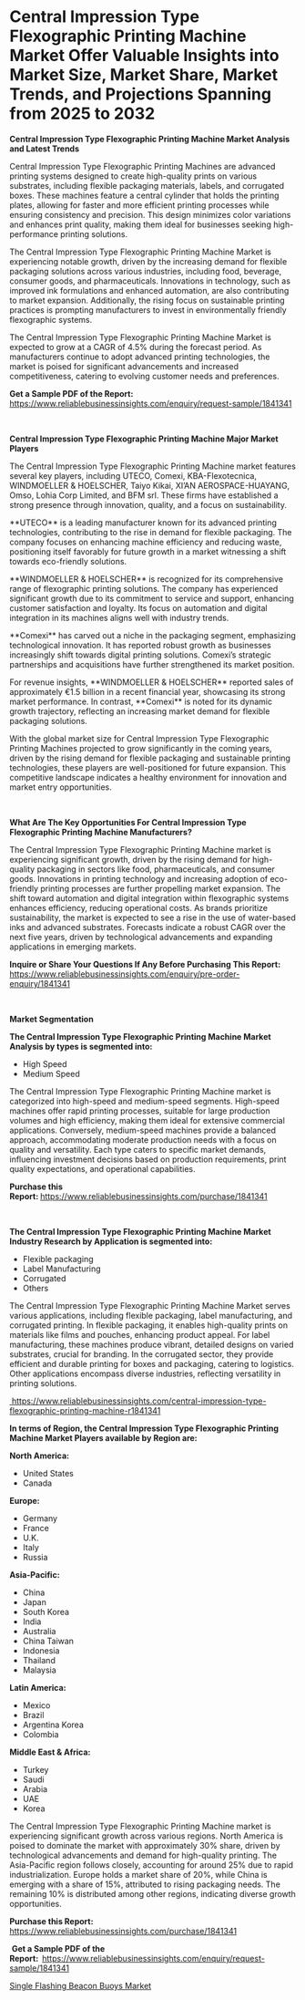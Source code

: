 <p><h1>Central Impression Type Flexographic Printing Machine Market Offer Valuable Insights into Market Size, Market Share, Market Trends, and Projections Spanning from 2025 to 2032</h1></p><p><strong>Central Impression Type Flexographic Printing Machine Market Analysis and Latest Trends</strong></p>
<p><p>Central Impression Type Flexographic Printing Machines are advanced printing systems designed to create high-quality prints on various substrates, including flexible packaging materials, labels, and corrugated boxes. These machines feature a central cylinder that holds the printing plates, allowing for faster and more efficient printing processes while ensuring consistency and precision. This design minimizes color variations and enhances print quality, making them ideal for businesses seeking high-performance printing solutions.</p><p>The Central Impression Type Flexographic Printing Machine Market is experiencing notable growth, driven by the increasing demand for flexible packaging solutions across various industries, including food, beverage, consumer goods, and pharmaceuticals. Innovations in technology, such as improved ink formulations and enhanced automation, are also contributing to market expansion. Additionally, the rising focus on sustainable printing practices is prompting manufacturers to invest in environmentally friendly flexographic systems.</p><p>The Central Impression Type Flexographic Printing Machine Market is expected to grow at a CAGR of 4.5% during the forecast period. As manufacturers continue to adopt advanced printing technologies, the market is poised for significant advancements and increased competitiveness, catering to evolving customer needs and preferences.</p></p>
<p><strong>Get a Sample PDF of the Report:&nbsp;</strong> <a href="https://www.reliablebusinessinsights.com/enquiry/request-sample/1841341?utm_campaign=3133&utm_medium=2&utm_source=Github&utm_content=ia&utm_term=12042025&utm_id=central-impression-type-flexographic-printing-machine">https://www.reliablebusinessinsights.com/enquiry/request-sample/1841341</a></p>
<p>&nbsp;</p>
<p><strong>Central Impression Type Flexographic Printing Machine Major Market Players</strong></p>
<p><p>The Central Impression Type Flexographic Printing Machine market features several key players, including UTECO, Comexi, KBA-Flexotecnica, WINDMOELLER & HOELSCHER, Taiyo Kikai, XI’AN AEROSPACE-HUAYANG, Omso, Lohia Corp Limited, and BFM srl. These firms have established a strong presence through innovation, quality, and a focus on sustainability.</p><p>**UTECO** is a leading manufacturer known for its advanced printing technologies, contributing to the rise in demand for flexible packaging. The company focuses on enhancing machine efficiency and reducing waste, positioning itself favorably for future growth in a market witnessing a shift towards eco-friendly solutions.</p><p>**WINDMOELLER & HOELSCHER** is recognized for its comprehensive range of flexographic printing solutions. The company has experienced significant growth due to its commitment to service and support, enhancing customer satisfaction and loyalty. Its focus on automation and digital integration in its machines aligns well with industry trends.</p><p>**Comexi** has carved out a niche in the packaging segment, emphasizing technological innovation. It has reported robust growth as businesses increasingly shift towards digital printing solutions. Comexi’s strategic partnerships and acquisitions have further strengthened its market position.</p><p>For revenue insights, **WINDMOELLER & HOELSCHER** reported sales of approximately €1.5 billion in a recent financial year, showcasing its strong market performance. In contrast, **Comexi** is noted for its dynamic growth trajectory, reflecting an increasing market demand for flexible packaging solutions.</p><p>With the global market size for Central Impression Type Flexographic Printing Machines projected to grow significantly in the coming years, driven by the rising demand for flexible packaging and sustainable printing technologies, these players are well-positioned for future expansion. This competitive landscape indicates a healthy environment for innovation and market entry opportunities.</p></p>
<p>&nbsp;</p>
<p><strong>What Are The Key Opportunities For Central Impression Type Flexographic Printing Machine Manufacturers?</strong></p>
<p><p>The Central Impression Type Flexographic Printing Machine market is experiencing significant growth, driven by the rising demand for high-quality packaging in sectors like food, pharmaceuticals, and consumer goods. Innovations in printing technology and increasing adoption of eco-friendly printing processes are further propelling market expansion. The shift toward automation and digital integration within flexographic systems enhances efficiency, reducing operational costs. As brands prioritize sustainability, the market is expected to see a rise in the use of water-based inks and advanced substrates. Forecasts indicate a robust CAGR over the next five years, driven by technological advancements and expanding applications in emerging markets.</p></p>
<p><strong>Inquire or Share Your Questions If Any Before Purchasing This Report:</strong> <a href="https://www.reliablebusinessinsights.com/enquiry/pre-order-enquiry/1841341?utm_campaign=3133&utm_medium=2&utm_source=Github&utm_content=ia&utm_term=12042025&utm_id=central-impression-type-flexographic-printing-machine">https://www.reliablebusinessinsights.com/enquiry/pre-order-enquiry/1841341</a></p>
<p>&nbsp;</p>
<p><strong>Market Segmentation</strong></p>
<p><strong>The Central Impression Type Flexographic Printing Machine Market Analysis by types is segmented into:</strong></p>
<p><ul><li>High Speed</li><li>Medium Speed</li></ul></p>
<p><p>The Central Impression Type Flexographic Printing Machine market is categorized into high-speed and medium-speed segments. High-speed machines offer rapid printing processes, suitable for large production volumes and high efficiency, making them ideal for extensive commercial applications. Conversely, medium-speed machines provide a balanced approach, accommodating moderate production needs with a focus on quality and versatility. Each type caters to specific market demands, influencing investment decisions based on production requirements, print quality expectations, and operational capabilities.</p></p>
<p><strong>Purchase this Report:&nbsp;</strong><a href="https://www.reliablebusinessinsights.com/purchase/1841341?utm_campaign=3133&utm_medium=2&utm_source=Github&utm_content=ia&utm_term=12042025&utm_id=central-impression-type-flexographic-printing-machine">https://www.reliablebusinessinsights.com/purchase/1841341</a></p>
<p>&nbsp;</p>
<p><strong>The Central Impression Type Flexographic Printing Machine Market Industry Research by Application is segmented into:</strong></p>
<p><ul><li>Flexible packaging</li><li>Label Manufacturing</li><li>Corrugated</li><li>Others</li></ul></p>
<p><p>The Central Impression Type Flexographic Printing Machine Market serves various applications, including flexible packaging, label manufacturing, and corrugated printing. In flexible packaging, it enables high-quality prints on materials like films and pouches, enhancing product appeal. For label manufacturing, these machines produce vibrant, detailed designs on varied substrates, crucial for branding. In the corrugated sector, they provide efficient and durable printing for boxes and packaging, catering to logistics. Other applications encompass diverse industries, reflecting versatility in printing solutions.</p></p>
<p><a href="https://www.reliablebusinessinsights.com/central-impression-type-flexographic-printing-machine-r1841341?utm_campaign=3133&utm_medium=2&utm_source=Github&utm_content=ia&utm_term=12042025&utm_id=central-impression-type-flexographic-printing-machine">&nbsp;https://www.reliablebusinessinsights.com/central-impression-type-flexographic-printing-machine-r1841341</a></p>
<p><strong>In terms of Region, the Central Impression Type Flexographic Printing Machine Market Players available by Region are:</strong></p>
<p>
    <p> <strong> North America: </strong>
        <ul>
            <li>United States</li>
            <li>Canada</li>
        </ul>
        </p> 
    <p> <strong> Europe: </strong>
        <ul>
            <li>Germany</li>
            <li>France</li>
            <li>U.K.</li>
            <li>Italy</li>
            <li>Russia</li>
        </ul>
        </p> 
    <p> <strong> Asia-Pacific: </strong>
        <ul>
            <li>China</li>
            <li>Japan</li>
            <li>South Korea</li>
            <li>India</li>
            <li>Australia</li>
            <li>China Taiwan</li>
            <li>Indonesia</li>
            <li>Thailand</li>
            <li>Malaysia</li>
        </ul>
        </p> 
    <p> <strong> Latin America: </strong>
        <ul>
            <li>Mexico</li>
            <li>Brazil</li>
            <li>Argentina Korea</li>
            <li>Colombia</li>
        </ul>
        </p> 
    <p> <strong> Middle East & Africa: </strong>
        <ul>
            <li>Turkey</li>
            <li>Saudi</li>
            <li>Arabia</li>
            <li>UAE</li>
            <li>Korea</li>
        </ul>
    </p>
    </p>
<p><p>The Central Impression Type Flexographic Printing Machine market is experiencing significant growth across various regions. North America is poised to dominate the market with approximately 30% share, driven by technological advancements and demand for high-quality printing. The Asia-Pacific region follows closely, accounting for around 25% due to rapid industrialization. Europe holds a market share of 20%, while China is emerging with a share of 15%, attributed to rising packaging needs. The remaining 10% is distributed among other regions, indicating diverse growth opportunities.</p></p>
<p><strong>Purchase this Report: </strong><a href="https://www.reliablebusinessinsights.com/purchase/1841341?utm_campaign=3133&utm_medium=2&utm_source=Github&utm_content=ia&utm_term=12042025&utm_id=central-impression-type-flexographic-printing-machine">https://www.reliablebusinessinsights.com/purchase/1841341</a></p>
<p>&nbsp;<strong>Get a Sample PDF of the Report:&nbsp;&nbsp;</strong><a href="https://www.reliablebusinessinsights.com/enquiry/request-sample/1841341?utm_campaign=3133&utm_medium=2&utm_source=Github&utm_content=ia&utm_term=12042025&utm_id=central-impression-type-flexographic-printing-machine">https://www.reliablebusinessinsights.com/enquiry/request-sample/1841341</a></p>
<p><strong></strong></p>
<p><p><a href="https://github.com/NargisHussain75/Market-Research-Report-List-2/blob/main/single-flashing-beacon-buoys-market.md?utm_campaign=3133&utm_medium=2&utm_source=Github&utm_content=ia&utm_term=12042025&utm_id=central-impression-type-flexographic-printing-machine">Single Flashing Beacon Buoys Market</a></p></p>